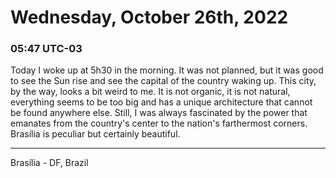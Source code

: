 # Wednesday, October 26th, 2022

### 05:47 UTC-03

Today I woke up at 5h30 in the morning. It was not planned, but it was good to see
the Sun rise and see the capital of the country waking up. This city, by the way,
looks a bit weird to me. It is not organic, it is not natural, everything seems
to be too big and has a unique architecture that cannot be found anywhere else.
Still, I was always fascinated by the power that emanates from the country's center
to the nation's farthermost corners. Brasília is peculiar but certainly beautiful.

---

Brasília - DF, Brazil
